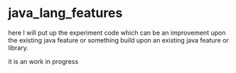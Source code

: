 # java_lang_features
here I will put up the experiment code which can be an improvement upon the existing java feature or something build upon an existing java feature or library.

it is an work in progress
